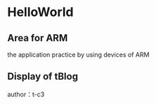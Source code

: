 # HelloWorld

## Area for ARM
the application practice by using devices of ARM
## Display of tBlog
author：t-c3

